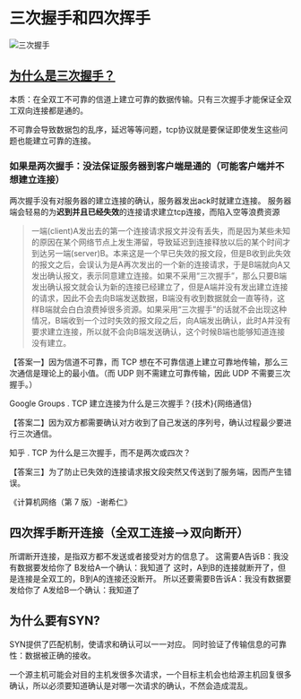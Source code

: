 # 三次握手和四次挥手

![三次握手](https://camo.githubusercontent.com/564d582cc74a6293ce8c3231d779467c4525d450/687474703a2f2f696d616765732e636e626c6f67732e636f6d2f636e626c6f67735f636f6d2f736b796e65742f3230313031322f3230313031323132323135373436373235382e706e67)

## [为什么是三次握手？](https://www.jianshu.com/p/e7f45779008a)
本质：在全双工不可靠的信道上建立可靠的数据传输。只有三次握手才能保证全双工双向连接都是通的。

不可靠会导致数据包的乱序，延迟等等问题，tcp协议就是要保证即使发生这些问题也能建立可靠的连接。


### 如果是两次握手：没法保证服务器到客户端是通的（可能客户端并不想建立连接）
两次握手没有对服务器的建立连接的确认，服务器发出ack时就建立连接。
服务器端会轻易的为**迟到并且已经失效**的连接请求建立tcp连接，而陷入空等浪费资源

> 一端(client)A发出去的第一个连接请求报文并没有丢失，而是因为某些未知的原因在某个网络节点上发生滞留，导致延迟到连接释放以后的某个时间才到达另一端(server)B。本来这是一个早已失效的报文段，但是B收到此失效的报文之后，会误认为是A再次发出的一个新的连接请求，于是B端就向A又发出确认报文，表示同意建立连接。如果不采用“三次握手”，那么只要B端发出确认报文就会认为新的连接已经建立了，但是A端并没有发出建立连接的请求，因此不会去向B端发送数据，B端没有收到数据就会一直等待，这样B端就会白白浪费掉很多资源。如果采用“三次握手”的话就不会出现这种情况，B端收到一个过时失效的报文段之后，向A端发出确认，此时A并没有要求建立连接，所以就不会向B端发送确认，这个时候B端也能够知道连接没有建立。

【答案一】因为信道不可靠，而 TCP 想在不可靠信道上建立可靠地传输，那么三次通信是理论上的最小值。（而 UDP 则不需建立可靠传输，因此 UDP 不需要三次握手。）

Google Groups . TCP 建立连接为什么是三次握手？{技术}{网络通信}

【答案二】因为双方都需要确认对方收到了自己发送的序列号，确认过程最少要进行三次通信。

知乎 . TCP 为什么是三次握手，而不是两次或四次？

【答案三】为了防止已失效的连接请求报文段突然又传送到了服务端，因而产生错误。

《计算机网络（第 7 版）-谢希仁》



## 四次挥手断开连接（全双工连接-->双向断开）
所谓断开连接，是指双方都不发送或者接受对方的信息了。
这需要A告诉B：我没有数据要发给你了 B发给A一个确认：我知道了
这时，A到B的连接就断开了，但是连接是全双工的，B到A的连接还没断开。
所以还要需要B告诉A：我没有数据要发给你了 A发给B一个确认：我知道了


## 为什么要有SYN?
SYN提供了匹配机制，使请求和确认可以一一对应。
同时验证了传输信息的可靠性：数据被正确的接收。

一个源主机可能会对目的主机发很多次请求，一个目标主机会也给源主机回复很多确认，所以必须要知道确认是对哪一次请求的确认，不然会造成混乱。